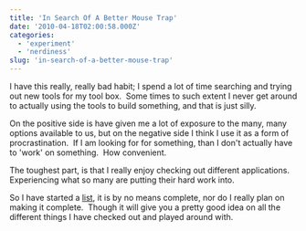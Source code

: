 ```yaml
---
title: 'In Search Of A Better Mouse Trap'
date: '2010-04-18T02:00:58.000Z'
categories:
  - 'experiment'
  - 'nerdiness'
slug: 'in-search-of-a-better-mouse-trap'
---
```


I have this really, really bad habit; I spend a lot of time searching and trying out new tools for my tool box.  Some times to such extent I never get around to actually using the tools to build something, and that is just silly.

On the positive side is have given me a lot of exposure to the many, many options available to us, but on the negative side I think I use it as a form of procrastination.  If I am looking for for something, than I don't actually have to 'work' on something.  How convenient.

The toughest part, is that I really enjoy checking out different applications.  Experiencing what so many are putting their hard work into.

So I have started a [list](http://home.brettski.com), it is by no means complete, nor do I really plan on making it complete.  Though it will give you a pretty good idea on all the different things I have checked out and played around with.
